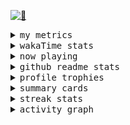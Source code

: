 [![🐙](https://hits.seeyoufarm.com/api/count/incr/badge.svg?url=https%3A%2F%2Fgithub.com%2Fktnkk%2Fhit-counter&count_bg=%23070707&title_bg=%23070707&icon=&icon_color=%23E7E7E7&title=visitors&edge_flat=true)](https://hits.seeyoufarm.com)

<details>
  <summary> <samp>my metrics</samp></summary>
  
  <br>
  
 ![🐳](https://github.com/kkhys/kkhys/blob/main/github-metrics.svg)
  
  ***
</details>

<details>
  <summary> <samp>wakaTime stats</samp></summary>
  
  <br>
  
<!--START_SECTION:waka-->
![Code Time](http://img.shields.io/badge/Code%20Time-5%2C259%20hrs%2030%20mins-blue)

**🐱 My GitHub Data** 

> 📦 5.2 MB Used in GitHub's Storage 
 > 
> 💼 Opted to Hire
 > 
> 📜 9 Public Repositories 
 > 
> 🔑 23 Private Repositories 
 > 
**I'm a Night 🦉** 

```text
🌞 Morning                14953 commits       ███████░░░░░░░░░░░░░░░░░░   27.68 % 
🌆 Daytime                10545 commits       █████░░░░░░░░░░░░░░░░░░░░   19.52 % 
🌃 Evening                24952 commits       ████████████░░░░░░░░░░░░░   46.19 % 
🌙 Night                  3566 commits        ██░░░░░░░░░░░░░░░░░░░░░░░   06.60 % 
```
📅 **I'm Most Productive on Sunday** 

```text
Monday                   5670 commits        ███░░░░░░░░░░░░░░░░░░░░░░   10.50 % 
Tuesday                  7141 commits        ███░░░░░░░░░░░░░░░░░░░░░░   13.22 % 
Wednesday                7487 commits        ███░░░░░░░░░░░░░░░░░░░░░░   13.86 % 
Thursday                 7706 commits        ████░░░░░░░░░░░░░░░░░░░░░   14.27 % 
Friday                   7858 commits        ████░░░░░░░░░░░░░░░░░░░░░   14.55 % 
Saturday                 8464 commits        ████░░░░░░░░░░░░░░░░░░░░░   15.67 % 
Sunday                   9690 commits        ████░░░░░░░░░░░░░░░░░░░░░   17.94 % 
```


📊 **This Week I Spent My Time On** 

```text
🕑︎ Time Zone: Asia/Tokyo

💬 Programming Languages: 
Other                    41 hrs 11 mins      ████████████████░░░░░░░░░   65.18 % 
Java                     15 hrs 36 mins      ██████░░░░░░░░░░░░░░░░░░░   24.70 % 
HTML                     1 hr 33 mins        █░░░░░░░░░░░░░░░░░░░░░░░░   02.46 % 
SQL                      1 hr 31 mins        █░░░░░░░░░░░░░░░░░░░░░░░░   02.42 % 
TypeScript               1 hr 6 mins         ░░░░░░░░░░░░░░░░░░░░░░░░░   01.75 % 

🔥 Editors: 
Chrome                   45 hrs 15 mins      ██████████████████░░░░░░░   71.64 % 
IntelliJ IDEA            17 hrs 17 mins      ███████░░░░░░░░░░░░░░░░░░   27.37 % 
DataGrip                 37 mins             ░░░░░░░░░░░░░░░░░░░░░░░░░   00.99 % 

💻 Operating System: 
Mac                      63 hrs 10 mins      █████████████████████████   100.00 % 
```


 Last Updated on 2024/12/07 18:45:27 UTC
<!--END_SECTION:waka-->
  
  ***
</details>


<details>
  <summary> <samp>now playing</samp></summary>
  
  <br>
 
 [![🐟](https://spotify-github-profile.vercel.app/api/view?uid=31ryofms4dnv7mrohhepo4c4zgqu&cover_image=true&theme=default&show_offline=false&background_color=121212&bar_color=53b14f&bar_color_cover=false)](https://open.spotify.com/user/31ryofms4dnv7mrohhepo4c4zgqu)
  
  ***
</details>

<details>
  <summary> <samp>github readme stats</samp></summary>
  
  <br>
  
 <p align="left"> 
  <img alt="🐠" src="https://github-readme-stats.vercel.app/api?username=kkhys&count_private=true&show_icons=true&theme=dark&include_all_commits=true" />
  <img alt="🐟" src="https://github-readme-stats.vercel.app/api/top-langs/?username=kkhys&layout=compact&theme=dark&langs_count=10&hide=HTML,CSS,SCSS" />
</p>
  
  ***
</details>

<details>
  <summary> <samp>profile trophies</samp></summary>
  
  <br>
  
  [![🐬](https://github-profile-trophy.vercel.app/?username=kkhys&rank=SECRET,SSS,SS,S,AAA,AA,A&theme=darkhub&row=1&margin-w=10&no-bg=true)](https://github.com/ryo-ma/github-profile-trophy)
  
  ***
</details>

<details>
  <summary> <samp>summary cards</samp></summary>
  
  <br>
  
  ![🐋](https://github-profile-summary-cards.vercel.app/api/cards/profile-details?username=kkhys&theme=github_dark)
  ![🦑](https://github-profile-summary-cards.vercel.app/api/cards/repos-per-language?username=kkhys&theme=github_dark)
  ![🦭](https://github-profile-summary-cards.vercel.app/api/cards/most-commit-language?username=kkhys&theme=github_dark)
  ![🦀](https://github-profile-summary-cards.vercel.app/api/cards/stats?username=kkhys&theme=github_dark)
  ![🦈](https://github-profile-summary-cards.vercel.app/api/cards/productive-time?username=kkhys&theme=github_dark)
  
  ***
</details>

<details>
  <summary> <samp>streak stats</samp></summary>
  
  <br>
  
  [![🐠](http://github-readme-streak-stats.herokuapp.com?user=kkhys&theme=dark)](https://git.io/streak-stats)
  
  ***
</details>

<details>
  <summary> <samp>activity graph</samp></summary>
  
  <br>
  
  [![🐡](https://github-readme-activity-graph.vercel.app/graph?username=kkhys&theme=xcode)](https://github.com/ashutosh00710/github-readme-activity-graph)
  
  ***
</details>
